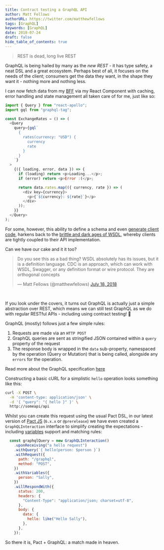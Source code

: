 ```yaml
---
title: Contract testing a GraphQL API
author: Matt Fellows
authorURL: https://twitter.com/matthewfellows
tags: [GraphQL]
keywords: [GraphQL]
date: 2018-07-24
draft: false
hide_table_of_contents: true
---
```


> REST is dead, long live REST

GraphQL is being hailed by many as the _new REST_ - it has type safety, a neat DSL and a great ecosystem. Perhaps best of all, it focuses on the needs of the client; consumers get the data they want, in the shape they want it - nothing more and nothing less.

I can now fetch data from my [BFF](https://samnewman.io/patterns/architectural/bff/) via my React Component with caching, error handling and state management all taken care of for me, just like so:

```js
import { Query } from "react-apollo";
import gql from "graphql-tag";

const ExchangeRates = () => (
  <Query
    query={gql`
      {
        rates(currency: "USD") {
          currency
          rate
        }
      }
    `}
  >
    {({ loading, error, data }) => {
      if (loading) return <p>Loading...</p>;
      if (error) return <p>Error :(</p>;

      return data.rates.map(({ currency, rate }) => (
        <div key={currency}>
          <p>{`${currency}: ${rate}`}</p>
        </div>
      ));
    }}
  </Query>
);
```

For some, however, this ability to define a schema and even [generate client code](https://github.com/apollographql/apollo-cli#apollo-codegengenerate-output), harkens back to the [brittle and dark ages of WSDL](http://greglturnquist.com/2017/05/23/power-rest-part-1/), whereby clients are tightly coupled to their API implementation.

Can we have our cake and it it too?

<blockquote class="twitter-tweet" data-lang="en"><p lang="en" dir="ltr">Do you see this as a bad thing? WSDL absolutely has its issues, but it is a definition language. CDC is an approach, which can work with WSDL, Swagger, or any definition format or wire protocol. They are orthogonal concepts</p>&mdash; Matt Fellows (@matthewfellows) <a href="https://twitter.com/matthewfellows/status/1019685135891849216?ref_src=twsrc%5Etfw">July 18, 2018</a></blockquote>
<script async src="https://platform.twitter.com/widgets.js" charset="utf-8"></script>
<p>&nbsp;</p>

If you look under the covers, it turns out GraphQL is actually just a simple abstraction over REST, which means we can still test GraphQL as we do with regular RESTful APIs - including using contract testing! 🙌

GraphQL (mostly) follows just a few simple rules:

1. Requests are made via an `HTTP POST`
2. GraphQL queries are sent as stringified JSON contained within a `query` property of the request
3. The response body is wrapped in the `data` sub-property, namespaced by the operation (Query or Mutation) that is being called, alongside any `errors` for the operation.

Read more about the GraphQL specification [here](https://graphql.org/learn/queries/)

Constructing a basic cURL for a simplistic `hello` operation looks something like this:

```sh
curl -X POST \
  -H 'content-type: application/json' \
  -d '{ "query": "{ hello }" }' \
  http://someapi/api
```

Whilst you can create this request using the usual Pact DSL, in our latest version of [Pact JS](https://github.com/pact-foundation/pact-js/tree/6.x.x/) (`6.x.x` or `@prerelease`) we have even created a `GraphQLInteraction` interface to simplify creating the expectations - including [variables](https://graphql.org/learn/queries/#variables) support and matching rules:

```js
  const graphqlQuery = new GraphQLInteraction()
    .uponReceiving("a hello request")
    .withQuery(`{ hello(person: $person }`)
    .withRequest({
      path: "/graphql",
      method: "POST",
    })
    .withVariables({
      person: "Sally",
    })
    .willRespondWith({
      status: 200,
      headers: {
        "Content-Type": "application/json; charset=utf-8",
      },
      body: {
        data: {
          hello: like("Hello Sally"),
        },
      },
    });
```

So there it is, Pact + GraphQL: a match made in heaven.
   